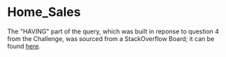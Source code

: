 # Home_Sales
The "HAVING" part of the query, which was built in reponse to question 4 from the Challenge, was sourced from a StackOverflow Board; it can be found [here](https://stackoverflow.com/questions/40710341/sql-select-products-where-average-price-per-product-value).
